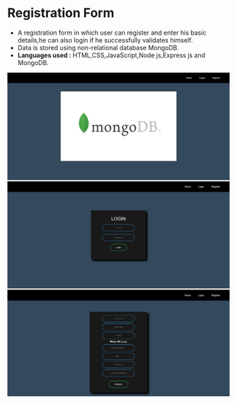 # Registration Form

- A registration form in which user can register and enter his basic details,he can also login if he successfully validates himself. 
- Data is stored using non-relational database MongoDB. 
- **Languages used :** HTML,CSS,JavaScript,Node js,Express js and MongoDB.


![Output](/public/img/home_out.png)
![Output](/public/img/login_out.png)
![Output](/public/img/register_out.png)
